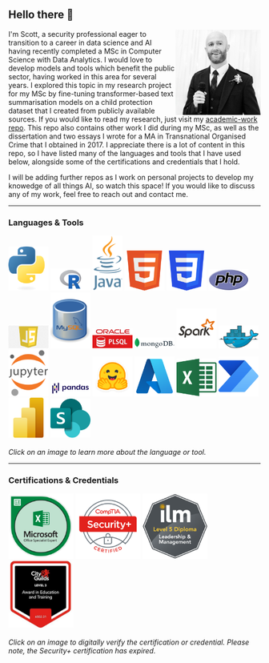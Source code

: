 ## Hello there 👋

<!--- Introduction --->
<div>
  <img align="right" src="https://github.com/sc6156/sc6156/blob/main/Images/profile.jpg" alt="Scott Profile Picture" width="170"/>
  <div align="left">
    <p align="left">I'm Scott, a security professional eager to transition to a career in data science and AI having recently completed a MSc in Computer Science with Data Analytics. I 
      would love to develop models and tools which benefit the public sector, having worked in this area for several years. I explored this topic in my research project for my MSc by 
      fine-tuning transformer-based text summarisation models on a child protection dataset that I created from publicly available sources. If you would like to read my research, just 
      visit my <a href="https://github.com/sc6156/academic-work/tree/main"> academic-work repo</a>. This repo also contains other work I did during my MSc, as well as the 
      dissertation and two essays I wrote for a MA in Transnational Organised Crime that I obtained in 2017. I appreciate there is a lot of content in this repo, so I have listed many of the 
      languages and tools that I have used below, alongside some of the certifications and credentials that I hold.</p> 
  </div>
</div>

<p>I will be adding further repos as I work on personal projects to develop my knowedge of all things AI, so watch this space! If you would like to discuss any of my work, feel free to reach out and contact me.</p>

---
### Languages & Tools
[<img src="https://github.com/sc6156/sc6156/blob/main/Images/python_128.png" width="80" alt="">](https://www.python.org/)
[<img src="https://github.com/sc6156/sc6156/blob/main/Images/r_128.png" width="80" alt="">](https://www.r-project.org/)
[<img src="https://github.com/sc6156/sc6156/blob/main/Images/java_128.png" width="60" alt="">](https://www.java.com/en/)
[<img src="https://github.com/sc6156/sc6156/blob/main/Images/html5_128.png" width="80" alt="">](https://html.spec.whatwg.org/multipage/)
[<img src="https://github.com/sc6156/sc6156/blob/main/Images/css3_128.png" width="80" alt="">](https://www.w3.org/Style/CSS/Overview.en.html)
[<img src="https://github.com/sc6156/sc6156/blob/main/Images/php_128.png" width="80" alt="">](https://www.php.net/)
[<img src="https://github.com/sc6156/sc6156/blob/main/Images/js_128.png" width="80" alt="">](https://www.javascript.com/)
[<img src="https://github.com/sc6156/sc6156/blob/main/Images/mysql_128.png" width="80" alt="">](https://www.mysql.com/)
[<img src="https://github.com/sc6156/sc6156/blob/main/Images/oracle pl_sql_128.jpg" width="80" alt="">](https://www.oracle.com/uk/database/technologies/appdev/plsql.html)
[<img src="https://github.com/sc6156/sc6156/blob/main/Images/MongoDB_128.png" width="80" alt="">](https://www.mongodb.com/)
[<img src="https://github.com/sc6156/sc6156/blob/main/Images/spark_128.png" width="80" alt="">](https://spark.apache.org/)
[<img src="https://github.com/sc6156/sc6156/blob/main/Images/docker_128.png" width="80" alt="">](https://www.docker.com/)
[<img src="https://github.com/sc6156/sc6156/blob/main/Images/jupyter_128.png" width="80" alt="">](https://jupyter.org/)
[<img src="https://github.com/sc6156/sc6156/blob/main/Images/pandas_128.png" width="80" alt="">](https://pandas.pydata.org/)
[<img src="https://github.com/sc6156/sc6156/blob/main/Images/hf_128.png" width="80" alt="">](https://huggingface.co/)
[<img src="https://github.com/sc6156/sc6156/blob/main/Images/azure_128.png" width="80" alt="">](https://azure.microsoft.com/en-gb)
[<img src="https://github.com/sc6156/sc6156/blob/main/Images/excel_128.png" width="80" alt="">](https://www.microsoft.com/en-gb/microsoft-365/excel)
[<img src="https://github.com/sc6156/sc6156/blob/main/Images/power automate_128.png" width="80" alt="">](https://www.microsoft.com/en-gb/power-platform/products/power-automate)
[<img src="https://github.com/sc6156/sc6156/blob/main/Images/powerBI_128.png" width="80" alt="">](https://www.microsoft.com/en-us/power-platform/products/power-bi)
[<img src="https://github.com/sc6156/sc6156/blob/main/Images/sharepoint_128.png" width="80" alt="">](https://www.microsoft.com/en-gb/microsoft-365/sharepoint/collaboration)
<br><br>
*Click on an image to learn more about the language or tool.*

---

### Certifications & Credentials
[<img src="https://github.com/sc6156/sc6156/blob/main/Images/MOS_Excel_Expert_368x368.png" width="130" alt="MS Excel Expert 
  Certification Badge">](https://www.credly.com/badges/2dee7153-2c84-4fff-afc8-5d9a3c898577/public_url)
[<img src="https://github.com/sc6156/sc6156/blob/main/Images/CompTIA_Security_368x368.png" width="130" alt="CompTIA Security Plus Certification Badge">](https://www.credly.com/badges/487530dd-053e-4325-b113-41eab873da25/public_url)
[<img src="https://github.com/sc6156/sc6156/blob/main/Images/ilm_dip_l&m_368x368.png" width="130" alt="ILM Leadership and Management Level 5 Diploma 
  Certification Badge">](https://www.credential.net/943c7856-13e1-4c75-b320-99b9fef3c6e4?username=scottcumming584717)
[<img src="https://github.com/sc6156/sc6156/blob/main/Images/AET.jpg" width="130" alt="Level 3 Award in Education and Training 
  Certification Badge">](https://digitalcredentials.cityandguilds.com/7d693e19-ba92-4037-900c-1ac8d4387901#acc.HklAaoW6)
<br><br>
*Click on an image to digitally verify the certification or credential. Please note, the Security+ certification has expired.*

